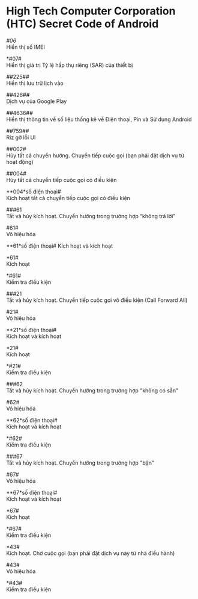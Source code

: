 High Tech Computer Corporation (HTC) Secret Code of Android 
===

*#06* <br> 
Hiển thị số IMEI

*#07# <br>
Hiển thị giá trị Tỷ lệ hấp thụ riêng (SAR) của thiết bị

*#*#225#*#* <br>
Hiển thị lưu trữ lịch vào

*#*#426#*#* <br>
Dịch vụ của Google Play

*#*#4636#*#* <br>
Hiển thị thông tin về số liệu thống kê về Điện thoại, Pin và Sử dụng Android

*#*#759#*#* <br>
Riz gỡ lỗi Ul

##002# <br>
Hủy tất cả chuyển hướng. Chuyển tiếp cuộc gọi (bạn phải đặt dịch vụ từ hoạt động)

##004# <br>
Hủy tất cả chuyển tiếp cuộc gọi có điều kiện

**004*số điện thoại# <br>
Kích hoạt tất cả chuyển tiếp cuộc gọi có điều kiện

###61 <br>
Tắt và hủy kích hoạt. Chuyển hướng trong trường hợp “không trả lời”

#61# <br>
Vô hiệu hóa

**61*số điện thoại#
Kích hoạt và kích hoạt

*61# <br>
Kích hoạt

*#61# <br>
Kiểm tra điều kiện

###21 <br>
Tắt và hủy kích hoạt. Chuyển tiếp cuộc gọi vô điều kiện (Call Forward All)

#21# <br>
Vô hiệu hóa

**21*số điện thoại# <br>
Kích hoạt và kích hoạt

*21# <br>
Kích hoạt

*#21# <br>
Kiểm tra điều kiện

###62 <br>
Tắt và hủy kích hoạt. Chuyển hướng trong trường hợp "không có sẵn" 

#62# <br>
Vô hiệu hóa

**62*số điện thoại# <br>
Kích hoạt và kích hoạt

*#62# <br>
Kiểm tra điều kiện

###67 <br>
Tắt và hủy kích hoạt. Chuyển hướng trong trường hợp "bận"

#67# <br>
Vô hiệu hóa

**67*số điện thoại# <br>
Kích hoạt và kích hoạt

*67# <br>
Kích hoạt

*#67# <br>
Kiểm tra điều kiện

*43# <br>
Kích hoạt. Chờ cuộc gọi (bạn phải đặt dịch vụ này từ nhà điều hành)

#43# <br>
Vô hiệu hóa

*#43# <br>
Kiểm tra điều kiện



